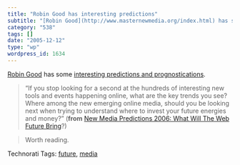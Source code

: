 ```yaml
---
title: "Robin Good has interesting predictions"
subtitle: "[Robin Good](http://www.masternewmedia.org/index.html) has some [interesting predictions and prognos..."
category: "538"
tags: []
date: "2005-12-12"
type: "wp"
wordpress_id: 1634
---
```

[Robin Good](http://www.masternewmedia.org/index.html) has some [interesting predictions and prognostications](http://www.masternewmedia.org/predictions/predictions_2006/new_media_predictions_2006_from_Robin_Good_20051212.htm).  

> “If you stop looking for a second at the hundreds of interesting new tools and events happening online, what are the key trends you see?  Where among the new emerging online media, should you be looking next when trying to understand where to invest your future energies and money?” (**from** [New Media Predictions 2006: What Will The Web Future Bring](http://www.masternewmedia.org/predictions/predictions_2006/new_media_predictions_2006_from_Robin_Good_20051212.htm)?)

> Worth reading.

Technorati Tags: [future](http://www.technorati.com/tag/future), [media](http://www.technorati.com/tag/media)